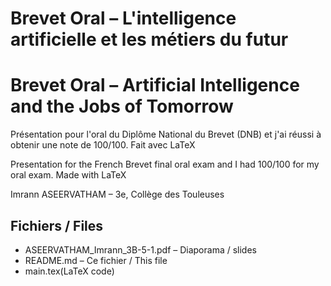 # Brevet Oral – L'intelligence artificielle et les métiers du futur  
# Brevet Oral – Artificial Intelligence and the Jobs of Tomorrow

Présentation pour l'oral du Diplôme National du Brevet (DNB) et j'ai réussi à obtenir une note de 100/100.
Fait avec LaTeX

Presentation for the French Brevet final oral exam and I had 100/100 for my oral exam.
Made with LaTeX

Imrann ASEERVATHAM – 3e, Collège des Touleuses

## Fichiers / Files
- ASEERVATHAM_Imrann_3B-5-1.pdf –  Diaporama  / slides  
- README.md – Ce fichier / This file
- main.tex(LaTeX code)
